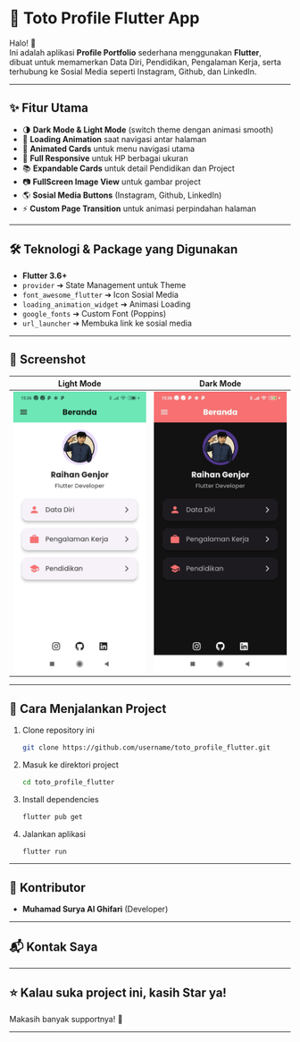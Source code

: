 # 📱 Toto Profile Flutter App

Halo! 👋  
Ini adalah aplikasi **Profile Portfolio** sederhana menggunakan **Flutter**,  
dibuat untuk memamerkan Data Diri, Pendidikan, Pengalaman Kerja, serta terhubung ke Sosial Media seperti Instagram, Github, dan LinkedIn.

---

## ✨ Fitur Utama

- 🌗 **Dark Mode & Light Mode** (switch theme dengan animasi smooth)
- 🚀 **Loading Animation** saat navigasi antar halaman
- 📄 **Animated Cards** untuk menu navigasi utama
- 🎨 **Full Responsive** untuk HP berbagai ukuran
- 📚 **Expandable Cards** untuk detail Pendidikan dan Project
- 📷 **FullScreen Image View** untuk gambar project
- 🌎 **Sosial Media Buttons** (Instagram, Github, LinkedIn)
- ⚡ **Custom Page Transition** untuk animasi perpindahan halaman

---

## 🛠️ Teknologi & Package yang Digunakan

- **Flutter 3.6+**
- `provider` ➔ State Management untuk Theme
- `font_awesome_flutter` ➔ Icon Sosial Media
- `loading_animation_widget` ➔ Animasi Loading
- `google_fonts` ➔ Custom Font (Poppins)
- `url_launcher` ➔ Membuka link ke sosial media

---

## 📸 Screenshot

| Light Mode | Dark Mode |
|------------|-----------|
| ![Light](assets/screenshots/light_mode.png) | ![Dark](assets/screenshots/dark_mode.png) |

---

## 🚀 Cara Menjalankan Project

1. Clone repository ini
    ```bash
    git clone https://github.com/username/toto_profile_flutter.git
    ```
2. Masuk ke direktori project
    ```bash
    cd toto_profile_flutter
    ```
3. Install dependencies
    ```bash
    flutter pub get
    ```
4. Jalankan aplikasi
    ```bash
    flutter run
    ```

---

## 🙌 Kontributor

- **Muhamad Surya Al Ghifari** (Developer)

---

## 📬 Kontak Saya


---

## ⭐ Kalau suka project ini, kasih Star ya!
Makasih banyak supportnya! 🚀

---
